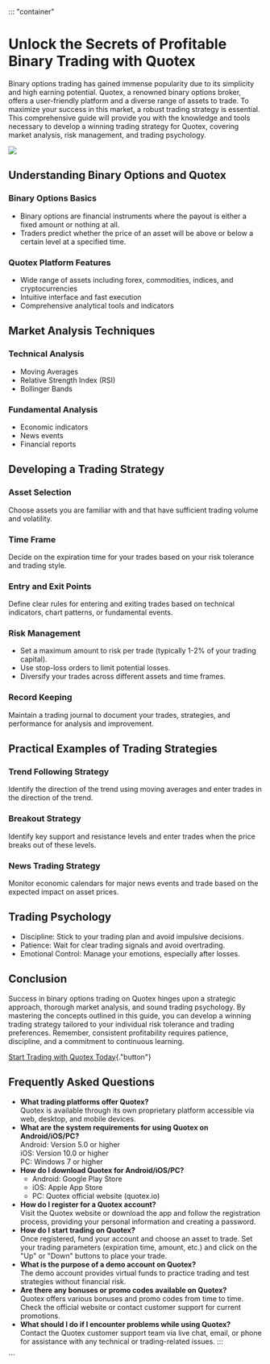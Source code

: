 ::: \"container\"
# Unlock the Secrets of Profitable Binary Trading with Quotex

Binary options trading has gained immense popularity due to its
simplicity and high earning potential. Quotex, a renowned binary options
broker, offers a user-friendly platform and a diverse range of assets to
trade. To maximize your success in this market, a robust trading
strategy is essential. This comprehensive guide will provide you with
the knowledge and tools necessary to develop a winning trading strategy
for Quotex, covering market analysis, risk management, and trading
psychology.

[![](https://static.quotex.io/files/4_en/300_250.jpg)](https://traff.sbs/brokerqxlid)

## Understanding Binary Options and Quotex

### Binary Options Basics

-   Binary options are financial instruments where the payout is either
    a fixed amount or nothing at all.
-   Traders predict whether the price of an asset will be above or below
    a certain level at a specified time.

### Quotex Platform Features

-   Wide range of assets including forex, commodities, indices, and
    cryptocurrencies
-   Intuitive interface and fast execution
-   Comprehensive analytical tools and indicators

## Market Analysis Techniques

### Technical Analysis

-   Moving Averages
-   Relative Strength Index (RSI)
-   Bollinger Bands

### Fundamental Analysis

-   Economic indicators
-   News events
-   Financial reports

## Developing a Trading Strategy

### Asset Selection

Choose assets you are familiar with and that have sufficient trading
volume and volatility.

### Time Frame

Decide on the expiration time for your trades based on your risk
tolerance and trading style.

### Entry and Exit Points

Define clear rules for entering and exiting trades based on technical
indicators, chart patterns, or fundamental events.

### Risk Management

-   Set a maximum amount to risk per trade (typically 1-2% of your
    trading capital).
-   Use stop-loss orders to limit potential losses.
-   Diversify your trades across different assets and time frames.

### Record Keeping

Maintain a trading journal to document your trades, strategies, and
performance for analysis and improvement.

## Practical Examples of Trading Strategies

### Trend Following Strategy

Identify the direction of the trend using moving averages and enter
trades in the direction of the trend.

### Breakout Strategy

Identify key support and resistance levels and enter trades when the
price breaks out of these levels.

### News Trading Strategy

Monitor economic calendars for major news events and trade based on the
expected impact on asset prices.

## Trading Psychology

-   Discipline: Stick to your trading plan and avoid impulsive
    decisions.
-   Patience: Wait for clear trading signals and avoid overtrading.
-   Emotional Control: Manage your emotions, especially after losses.

## Conclusion

Success in binary options trading on Quotex hinges upon a strategic
approach, thorough market analysis, and sound trading psychology. By
mastering the concepts outlined in this guide, you can develop a winning
trading strategy tailored to your individual risk tolerance and trading
preferences. Remember, consistent profitability requires patience,
discipline, and a commitment to continuous learning.

[Start Trading with Quotex
Today](\%22https://traff.sbs/brokerqxsignup\%22){."button"}

## Frequently Asked Questions

-   **What trading platforms offer Quotex?**\
    Quotex is available through its own proprietary platform accessible
    via web, desktop, and mobile devices.
-   **What are the system requirements for using Quotex on
    Android/iOS/PC?**\
    Android: Version 5.0 or higher\
    iOS: Version 10.0 or higher\
    PC: Windows 7 or higher
-   **How do I download Quotex for Android/iOS/PC?**
    -   Android: Google Play Store
    -   iOS: Apple App Store
    -   PC: Quotex official website (quotex.io)
-   **How do I register for a Quotex account?**\
    Visit the Quotex website or download the app and follow the
    registration process, providing your personal information and
    creating a password.
-   **How do I start trading on Quotex?**\
    Once registered, fund your account and choose an asset to trade. Set
    your trading parameters (expiration time, amount, etc.) and click on
    the "Up" or "Down" buttons to place your trade.
-   **What is the purpose of a demo account on Quotex?**\
    The demo account provides virtual funds to practice trading and test
    strategies without financial risk.
-   **Are there any bonuses or promo codes available on Quotex?**\
    Quotex offers various bonuses and promo codes from time to time.
    Check the official website or contact customer support for current
    promotions.
-   **What should I do if I encounter problems while using Quotex?**\
    Contact the Quotex customer support team via live chat, email, or
    phone for assistance with any technical or trading-related issues.
:::

\`\`\`

